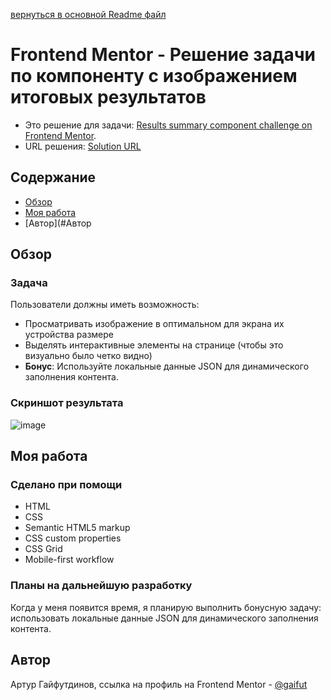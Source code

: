 [вернуться в основной Readme файл](https://github.com/gaifut/Frontendmentor-2-Results-summary-component)

# Frontend Mentor - Решение задачи по компоненту с изображением итоговых результатов
- Это решение для задачи: [Results summary component challenge on Frontend Mentor](https://www.frontendmentor.io/challenges/results-summary-component-CE_K6s0maV).
- URL решения: [Solution URL](https://gaifut.github.io/11Frontendmentor-2/)

## Содержание
- [Обзор](#Обзор)
- [Моя работа](#Моя-работа)
- [Автор](#Автор

## Обзор
### Задача
Пользователи должны иметь возможность:

- Просматривать изображение в оптимальном для экрана их устройства размере
- Выделять интерактивные элементы на странице (чтобы это визуально было четко видно)
- **Бонус**: Используйте локальные данные JSON для динамического заполнения контента.

### Скриншот результата
![image](https://github.com/gaifut/Frontendmentor-2-Results-summary-component/assets/113767276/4cdbc874-06e5-4682-b8c9-7a89f9ce1b5d)


## Моя работа
### Сделано при помощи
- HTML
- CSS
- Semantic HTML5 markup
- CSS custom properties
- CSS Grid
- Mobile-first workflow

### Планы на дальнейшую разработку
Когда у меня появится время, я планирую выполнить бонусную задачу: использовать локальные данные JSON для динамического заполнения контента.

## Автор
Артур Гайфутдинов, ссылка на профиль на Frontend Mentor - [@gaifut](https://www.frontendmentor.io/profile/gaifut)
